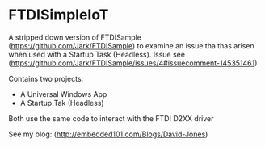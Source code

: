 # FTDISimpleIoT

A stripped down version of FTDISample (https://github.com/Jark/FTDISample) to examine an issue tha thas arisen when used with a Startup Task (Headless). Issue see (https://github.com/Jark/FTDISample/issues/4#issuecomment-145351461)

Contains two projects:
* A Universal Windows App
* A Startup Tak (Headless)

Both use the same code to interact with the FTDI D2XX driver

See my blog: (http://embedded101.com/Blogs/David-Jones)
